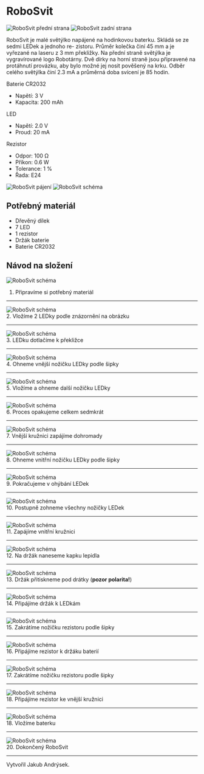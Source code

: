 # RoboSvit

![RoboSvit přední strana](assets/roboSvit-propag/photo/roboSvit-propag-04.png)
![RoboSvit zadní strana](assets/roboSvit-propag/photo/roboSvit-propag-03.png)

RoboSvit je malé světýlko napájené na hodinkovou
baterku. Skládá se ze sedmi LEDek a jednoho re-
zistoru. Průměr kolečka činí 45 mm a je vyřezané na
laseru z 3 mm překližky. Na přední straně světýlka je
vygravírované logo Robotárny. Dvě dírky na horní
straně jsou připravené na protáhnutí provázku, aby
bylo možné jej nosit pověšený na krku. Odběr celého
světýlka činí 2.3 mA a průměrná doba svícení je
85 hodin.

Baterie CR2032
- Napětí: 3 V
- Kapacita: 200 mAh

LED
- Napětí: 2.0 V
- Proud: 20 mA

Rezistor
- Odpor: 100 Ω
- Příkon: 0.6 W
- Tolerance: 1 %
- Řada: E24

![RoboSvit pájení](assets/roboSvit-propag/photo/roboSvit-propag-01.png)
![RoboSvit schéma](assets/roboSvit-propag/photo/roboSvit-propag-06.png)

## Potřebný materiál
- Dřevěný dílek
- 7 LED
- 1 rezistor
- Držák baterie
- Baterie CR2032

## Návod na složení
![RoboSvit schéma](assets/roboSvit-assembly/photo/roboSvit-assembly-01.jpg)<br>
1. Připravíme si potřebný materiál
<hr>

![RoboSvit schéma](assets/roboSvit-assembly/photo/roboSvit-assembly-02.jpg)<br>
2. Vložíme 2 LEDky podle znázornění na obrázku
<hr>

![RoboSvit schéma](assets/roboSvit-assembly/photo/roboSvit-assembly-03.jpg)<br>
3. LEDku dotlačíme k překližce
<hr>

![RoboSvit schéma](assets/roboSvit-assembly/photo/roboSvit-assembly-04.jpg)<br>
4. Ohneme vnější nožičku LEDky podle šipky
<hr>

![RoboSvit schéma](assets/roboSvit-assembly/photo/roboSvit-assembly-05.jpg)<br>
5. Vložíme a ohneme další nožičku LEDky
<hr>

![RoboSvit schéma](assets/roboSvit-assembly/photo/roboSvit-assembly-06.jpg)<br>
6. Proces opakujeme celkem sedmkrát
<hr>

![RoboSvit schéma](assets/roboSvit-assembly/photo/roboSvit-assembly-07.jpg)<br>
7. Vnější kružnici zapájíme dohromady
<hr>

![RoboSvit schéma](assets/roboSvit-assembly/photo/roboSvit-assembly-08.jpg)<br>
8. Ohneme vnitřní nožičku LEDky podle šipky
<hr>

![RoboSvit schéma](assets/roboSvit-assembly/photo/roboSvit-assembly-09.jpg)<br>
9. Pokračujeme v ohýbání LEDek
<hr>

![RoboSvit schéma](assets/roboSvit-assembly/photo/roboSvit-assembly-10.jpg)<br>
10. Postupně zohneme všechny nožičky LEDek
<hr>

![RoboSvit schéma](assets/roboSvit-assembly/photo/roboSvit-assembly-11.jpg)<br>
11. Zapájíme vnitřní kružnici
<hr>

![RoboSvit schéma](assets/roboSvit-assembly/photo/roboSvit-assembly-12.jpg)<br>
12. Na držák naneseme kapku lepidla
<hr>

![RoboSvit schéma](assets/roboSvit-assembly/photo/roboSvit-assembly-13.jpg)<br>
13. Držák přitiskneme pod drátky (**pozor polarita!**)
<hr>

![RoboSvit schéma](assets/roboSvit-assembly/photo/roboSvit-assembly-14.jpg)<br>
14. Připájíme držák k LEDkám
<hr>

![RoboSvit schéma](assets/roboSvit-assembly/photo/roboSvit-assembly-15.jpg)<br>
15. Zakrátíme nožičku rezistoru podle šipky
<hr>

![RoboSvit schéma](assets/roboSvit-assembly/photo/roboSvit-assembly-16.jpg)<br>
16. Připájíme rezistor k držáku baterií
<hr>

![RoboSvit schéma](assets/roboSvit-assembly/photo/roboSvit-assembly-17.jpg)<br>
17. Zakrátíme nožičku rezistoru podle šipky
<hr>

![RoboSvit schéma](assets/roboSvit-assembly/photo/roboSvit-assembly-18.jpg)<br>
18. Připájíme rezistor ke vnější kružnici
<hr>

![RoboSvit schéma](assets/roboSvit-assembly/photo/roboSvit-assembly-19.jpg)<br>
18. Vložíme baterku
<hr>

![RoboSvit schéma](assets/roboSvit-assembly/photo/roboSvit-assembly-20.jpg)<br>
20. Dokončený RoboSvit
<hr>

Vytvořil Jakub Andrýsek.